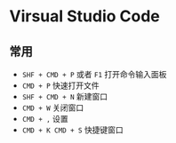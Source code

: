 # Virsual Studio Code

## 常用

- `SHF + CMD + P` 或者 `F1` 打开命令输入面板
- `CMD + P` 快速打开文件
- `SHF + CMD + N` 新建窗口
- `CMD + W` 关闭窗口
- `CMD + ,` 设置
- `CMD + K CMD + S` 快捷键窗口
